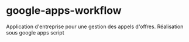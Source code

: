 # google-apps-workflow
Application d'entreprise pour une gestion des appels d'offres. Réalisation sous google apps script
